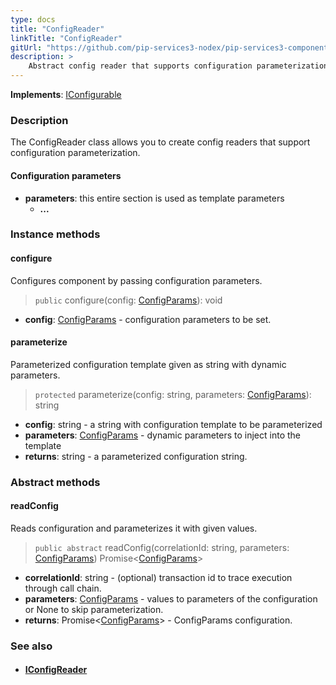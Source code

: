 ```yaml
---
type: docs
title: "ConfigReader"
linkTitle: "ConfigReader"
gitUrl: "https://github.com/pip-services3-nodex/pip-services3-components-nodex"
description: >
    Abstract config reader that supports configuration parameterization.
---
```


**Implements**: [IConfigurable](../../../commons/config/iconfigurable)

### Description

The ConfigReader class allows you to create config readers that support configuration parameterization.

#### Configuration parameters
- **parameters**: this entire section is used as template parameters
    - **...**


### Instance methods

#### configure
Configures component by passing configuration parameters.

> `public` configure(config: [ConfigParams](../../../commons/config/config_params)): void

- **config**: [ConfigParams](../../../commons/config/config_params) - configuration parameters to be set.


#### parameterize
Parameterized configuration template given as string with dynamic parameters.

> `protected` parameterize(config: string, parameters: [ConfigParams](../../../commons/config/config_params)): string

- **config**: string - a string with configuration template to be parameterized
- **parameters**: [ConfigParams](../../../commons/config/config_params) - dynamic parameters to inject into the template
- **returns**: string - a parameterized configuration string.

### Abstract methods

#### readConfig
Reads configuration and parameterizes it with given values.

> `public abstract` readConfig(correlationId: string, parameters: [ConfigParams](../../../commons/config/config_params)) Promise<[ConfigParams](../../../commons/config/config_params)>

- **correlationId**: string - (optional) transaction id to trace execution through call chain.
- **parameters**: [ConfigParams](../../../commons/config/config_params) - values to parameters of the configuration or None to skip parameterization.
- **returns**: Promise<[ConfigParams](../../../commons/config/config_params)> - ConfigParams configuration.



### See also
- #### [IConfigReader](../iconfigReader)
